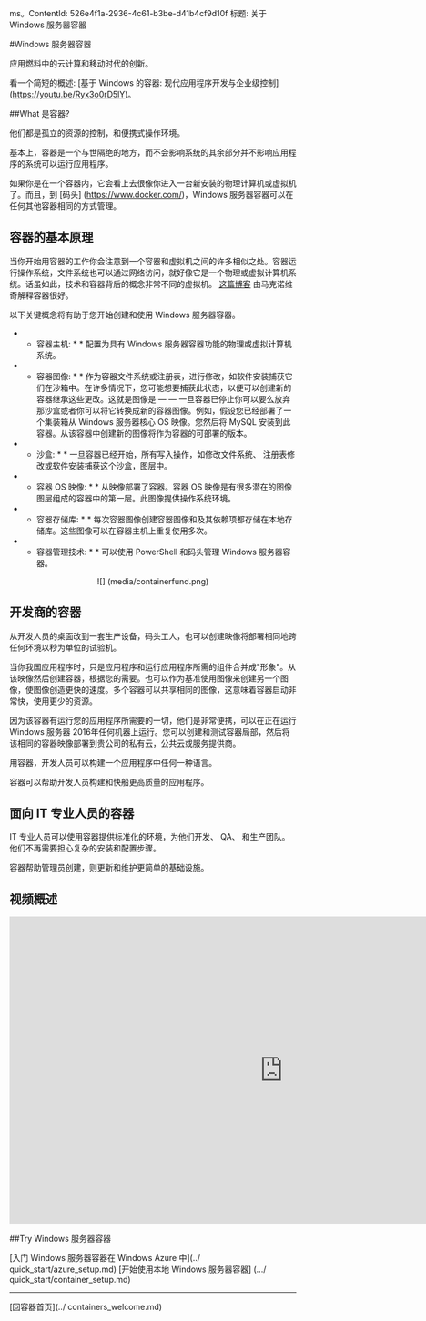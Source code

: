 ﻿ms。ContentId: 526e4f1a-2936-4c61-b3be-d41b4cf9d10f
标题: 关于 Windows 服务器容器

#Windows 服务器容器

应用燃料中的云计算和移动时代的创新。

看一个简短的概述: [基于 Windows 的容器: 现代应用程序开发与企业级控制] (https://youtu.be/Ryx3o0rD5lY)。

##What 是容器?

他们都是孤立的资源的控制，和便携式操作环境。

基本上，容器是一个与世隔绝的地方，而不会影响系统的其余部分并不影响应用程序的系统可以运行应用程序。

如果你是在一个容器内，它会看上去很像你进入一台新安装的物理计算机或虚拟机了。而且，到 [码头] (https://www.docker.com/)，Windows 服务器容器可以在任何其他容器相同的方式管理。

## 容器的基本原理

当你开始用容器的工作你会注意到一个容器和虚拟机之间的许多相似之处。容器运行操作系统，文件系统也可以通过网络访问，就好像它是一个物理或虚拟计算机系统。话虽如此，技术和容器背后的概念非常不同的虚拟机。 
[这篇博客](http://azure.microsoft.com/blog/2015/08/17/containers-docker-windows-and-trends/) 由马克诺维奇解释容器很好。

以下关键概念将有助于您开始创建和使用 Windows 服务器容器。 

* * 容器主机: * * 配置为具有 Windows 服务器容器功能的物理或虚拟计算机系统。

* * 容器图像: * * 作为容器文件系统或注册表，进行修改，如软件安装捕获它们在沙箱中。在许多情况下，您可能想要捕获此状态，以便可以创建新的容器继承这些更改。这就是图像是 — — 一旦容器已停止你可以要么放弃那沙盒或者你可以将它转换成新的容器图像。例如，假设您已经部署了一个集装箱从 Windows 服务器核心 OS 映像。您然后将 MySQL 安装到此容器。从该容器中创建新的图像将作为容器的可部署的版本。

* * 沙盒: * * 一旦容器已经开始，所有写入操作，如修改文件系统、 注册表修改或软件安装捕获这个沙盒，图层中。  
 
* * 容器 OS 映像: * * 从映像部署了容器。容器 OS 映像是有很多潜在的图像图层组成的容器中的第一层。此图像提供操作系统环境。

* * 容器存储库: * * 每次容器图像创建容器图像和及其依赖项都存储在本地存储库。这些图像可以在容器主机上重复使用多次。

* * 容器管理技术: * * 可以使用 PowerShell 和码头管理 Windows 服务器容器。

<center>![] (media/containerfund.png)</center>

## 开发商的容器

从开发人员的桌面改到一套生产设备，码头工人，也可以创建映像将部署相同地跨任何环境以秒为单位的试验机。  

当你我国应用程序时，只是应用程序和运行应用程序所需的组件合并成"形象"。从该映像然后创建容器，根据您的需要。也可以作为基准使用图像来创建另一个图像，使图像创造更快的速度。多个容器可以共享相同的图像，这意味着容器启动非常快，使用更少的资源。

因为该容器有运行您的应用程序所需要的一切，他们是非常便携，可以在正在运行 Windows 服务器 2016年任何机器上运行。您可以创建和测试容器局部，然后将该相同的容器映像部署到贵公司的私有云，公共云或服务提供商。

用容器，开发人员可以构建一个应用程序中任何一种语言。  

容器可以帮助开发人员构建和快船更高质量的应用程序。

## 面向 IT 专业人员的容器 ##

IT 专业人员可以使用容器提供标准化的环境，为他们开发、 QA、 和生产团队。他们不再需要担心复杂的安装和配置步骤。

容器帮助管理员创建，则更新和维护更简单的基础设施。

## 视频概述

<iframe 
src="https://channel9.msdn.com/Blogs/containers/Containers-101-with-Microsoft-and-Docker/player" width="960" height="540" allowFullScreen="true" frameBorder="0" scrolling="no"></iframe>


##Try Windows 服务器容器

[入门 Windows 服务器容器在 Windows Azure 中](../ quick_start/azure_setup.md) [开始使用本地 Windows 服务器容器] (.../ quick_start/container_setup.md)

-------------------
[回容器首页](../ containers_welcome.md)
